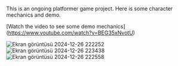 This is an ongoing platformer game project.
Here is some character mechanics and demo.

[Watch the video to see some demo mechanics] (https://www.youtube.com/watch?v=BEG35xNvotU)

![Ekran görüntüsü 2024-12-26 222252](https://github.com/user-attachments/assets/281022ba-57c1-4755-a464-1d6bacf2283c)
![Ekran görüntüsü 2024-12-26 223438](https://github.com/user-attachments/assets/1c1fc1a1-af94-4a2a-9b91-b6b097008829) 
![Ekran görüntüsü 2024-12-26 222558](https://github.com/user-attachments/assets/98a9fd0d-b495-41f4-8cf8-17e7c3d676d5)
